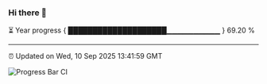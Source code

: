 ### Hi there 👋

⏳ Year progress { ████████████████████▁▁▁▁▁▁▁▁▁▁ } 69.20 %

---

⏰ Updated on Wed, 10 Sep 2025 13:41:59 GMT

![Progress Bar CI](https://github.com/IshwaranRudhara/GIT-ACTION/workflows/Progress%20Bar%20CI/badge.svg)

